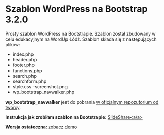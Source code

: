 Szablon WordPress na Bootstrap 3.2.0
====================================

Prosty szablon WordPress na Bootstrapie. Szablon został zbudowany w celu edukacyjnym na WordUp Łódź. Szablon składa się z następujących plików:
- index.php
- header.php
- footer.php
- functions.php
- search.php
- searchform.php
- style.css -screenshot.png
- wp_bootstrap_navwalker.php

<strong>wp_bootstrap_navwalker</strong> jest do pobrania <a href="https://github.com/twittem/wp-bootstrap-navwalker">w oficjalnym repozutorium od twórcy</a>.
	
<strong>Instrukcja jak zrobiłam szablon na Bootstrapie:</strong>
<a href="http://www.slideshare.net/EwelinaMuc/jak-zbudowa-szablon-od-podstaw-na-bootstrap-3">SlideShare<a/a>

<strong>Wersja ostateczna:</strong>
<a href="http://www.ewelinamuc.com/screencast/">zobacz demo</a>

